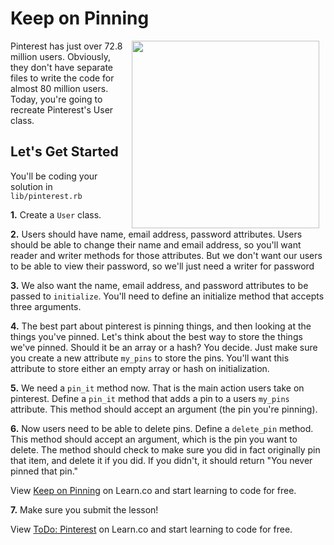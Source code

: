 # Keep on Pinning

<img src="https://s3.amazonaws.com/after-school-assets/pinterest.jpg" width="300" align="right" hspace="10">

Pinterest has just over 72.8 million users. Obviously, they don't have separate files to write the code for almost 80 million users. Today, you're going to recreate Pinterest's User class.

## Let's Get Started

You'll be coding your solution in `lib/pinterest.rb`

**1.** Create a `User` class.

**2.** Users should have name, email address, password attributes. Users should be able to change their name and email address, so you'll want reader and writer methods for those attributes. But we don't want our users to be able to view their password, so we'll just need a writer for password

**3.** We also want the name, email address, and password attributes to be passed to `initialize`. You'll need to define an initialize method that accepts three arguments.

**4.** The best part about pinterest is pinning things, and then looking at the things you've pinned. Let's think about the best way to store the things we've pinned. Should it be an array or a hash? You decide. Just make sure you create a new attribute `my_pins` to store the pins. You'll want this attribute to store either an empty array or hash on initialization.

**5.** We need a `pin_it` method now. That is the main action users take on pinterest. Define a `pin_it` method that adds a pin to a users `my_pins` attribute. This method should accept an argument (the pin you're pinning).

**6.** Now users need to be able to delete pins. Define a `delete_pin` method. This method should accept an argument, which is the pin you want to delete. The method should check to make sure you did in fact originally pin that item, and delete it if you did. If you didn't, it should return "You never pinned that pin."
<p data-visibility='hidden'>View <a href='https://learn.co/lessons/hs-intro-software-engineering-pinterest-todo' title='Keep on Pinning'>Keep on Pinning</a> on Learn.co and start learning to code for free.</p>

**7.** Make sure you submit the lesson!

<p class='util--hide'>View <a href='https://learn.co/lessons/upperline-hs-intro-software-engineering-pinterest-todo'>ToDo: Pinterest</a> on Learn.co and start learning to code for free.</p>
